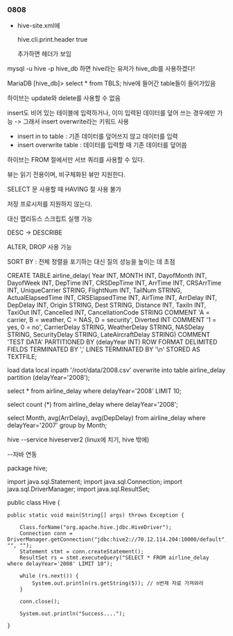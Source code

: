 ### 0808

* hive-site.xml에 

  <property>
  <name>hive.cli.print.header</name>
  <value>true</value>
  </property>

  추가하면 헤더가 보임

  

mysql -u hive -p hive_db 하면 hive라는 유저가 hive_db를 사용하겠다!

MariaDB [hive_db]> select * from TBLS; hive에 들어간 table들이 들어가있음



하이브는 update와 delete를 사용할 수 없음

insert도 비어 있는 테이블에 입력하거나, 이미 입력된 데이터를 덮어 쓰는 경우에만 가능 -> 그래서 insert overwrite라는 키워드 사용

* insert in to table : 기존 데이터를 덮어쓰지 않고 데이터를 입력
* insert overwrite table : 데이터를 입력할 때 기존 데이터를 덮어씀

하이브는 FROM 절에서만 서브 쿼리를 사용할 수 있다.

뷰는 읽기 전용이며, 비구체화된 뷰만 지원한다.

SELECT 문 사용할 때 HAVING 절 사용 불가

저장 프로시저를 지원하지 않는다. 

대신 맵리듀스 스크립트 실행 가능

DESC -> DESCRIBE

ALTER, DROP 사용 가능

SORT BY : 전체 정렬을 포기하는 대신 질의 성능을 높이는 데 초점



CREATE TABLE airline_delay(
Year INT,
MONTH INT,
DayofMonth INT,
DayofWeek INT,
DepTime INT,
CRSDepTime INT,
ArrTime INT,
CRSArrTime INT,
UniqueCarrier STRING,
FlightNum INT,
TailNum STRING,
ActualElapsedTime INT,
CRSElapsedTime INT,
AirTime INT,
ArrDelay INT,
DepDelay INT,
Origin STRING,
Dest STRING,
Distance INT,
TaxiIn INT,
TaxiOut INT,
Cancelled INT,
CancellationCode STRING
COMMENT 'A = carrier, B = weather, C = NAS, D = security',
Diverted INT COMMENT '1 = yes, 0 = no',
CarrierDelay STRING,
WeatherDelay STRING,
NASDelay STRING,
SecurityDelay STRING,
LateAircraftDelay STRING)
COMMENT 'TEST DATA'
PARTITIONED BY (delayYear INT)
ROW FORMAT DELIMITED
    FIELDS TERMINATED BY ','
    LINES TERMINATED BY '\n'
    STORED AS TEXTFILE;



load data local inpath '/root/data/2008.csv' 
overwrite into table airline_delay
partition (delayYear='2008');



select * from airline_delay where delayYear='2008' LIMIT 10;



select count (*) from airline_delay where delayYear='2008';

select Month, avg(ArrDelay), avg(DepDelay) from airline_delay where delayYear='2007' group by Month;



 hive --service hiveserver2 (linux에 치기, hive 밖에)



--자바 연동

package hive;

import java.sql.Statement;
import java.sql.Connection;
import java.sql.DriverManager;
import java.sql.ResultSet;

public class Hive {

	public static void main(String[] args) throws Exception {
		
		Class.forName("org.apache.hive.jdbc.HiveDriver");
		Connection conn = DriverManager.getConnection("jdbc:hive2://70.12.114.204:10000/default", "", "");
		Statement stmt = conn.createStatement();
		ResultSet rs = stmt.executeQuery("SELECT * FROM airline_delay where delayYear='2008' LIMIT 10");
		
		while (rs.next()) {
			System.out.println(rs.getString(5)); // n번재 자료 가져와라
		}
	
		conn.close();
	
		System.out.println("Success....");
	
	}
